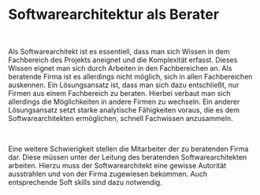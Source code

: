 Softwarearchitektur als Berater
===============================

 

Als Softwarearchitekt ist es essentiell, dass man sich Wissen in dem Fachbereich
des Projekts aneignet und die Komplexität erfasst. Dieses Wissen eignet man sich
durch Arbeiten in den Fachbereichen an. Als beratende Firma ist es allerdings
nicht möglich, sich in allen Fachbereichen auskennen. Ein Lösungsansatz ist,
dass man sich dazu entschließt, nur Firmen aus einem Fachbereich zu beraten.
Hierbei verbaut man sich allerdings die Möglichkeiten in andere Firmen zu
wechseln. Ein anderer Lösungsansatz setzt starke analytische Fähigkeiten voraus,
die es dem Softwarearchitekten ermöglichen, schnell Fachwissen anzusammeln.

 

Eine weitere Schwierigkeit stellen die Mitarbeiter der zu beratenden Firma dar.
Diese müssen unter der Leitung des beratenden Softwarearchitekten arbeiten.
Hierzu muss der Softwarearchitekt eine gewisse Autorität ausstrahlen und von der
Firma zugewiesen bekommen. Auch entsprechende Soft skills sind dazu notwendig.
